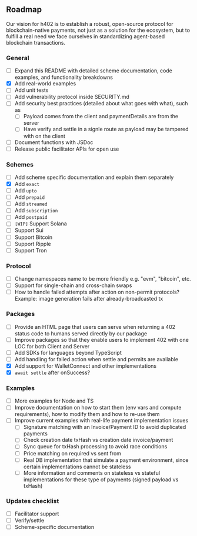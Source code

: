 ## Roadmap

Our vision for h402 is to establish a robust, open-source protocol for blockchain-native payments, not just as a solution for the ecosystem, but to fulfill a real need we face ourselves in standardizing agent-based blockchain transactions.

### General

- [ ] Expand this README with detailed scheme documentation, code examples, and functionality breakdowns
- [x] Add real-world examples
- [ ] Add unit tests
- [ ] Add vulnerability protocol inside SECURITY.md
- [ ] Add security best practices (detailed about what goes with what), such as
  - [ ] Payload comes from the client and paymentDetails are from the server
  - [ ] Have verify and settle in a signle route as payload may be tampered with on the client
- [ ] Document functions with JSDoc
- [ ] Release public facilitator APIs for open use

### Schemes

- [ ] Add scheme specific documentation and explain them separately
- [x] Add `exact`
- [ ] Add `upto`
- [ ] Add `prepaid`
- [ ] Add `streamed`
- [ ] Add `subscription`
- [ ] Add `postpaid`
- [ ] `[WIP]` Support Solana
- [ ] Support Sui
- [ ] Support Bitcoin
- [ ] Support Ripple
- [ ] Support Tron

### Protocol

- [ ] Change namespaces name to be more friendly e.g. "evm", "bitcoin", etc.
- [ ] Support for single-chain and cross-chain swaps
- [ ] How to handle failed attempts after action on non-permit protocols? Example: image generation fails after already-broadcasted tx

### Packages

- [ ] Provide an HTML page that users can serve when returning a 402 status code to humans served directly by our package
- [ ] Improve packages so that they enable users to implement 402 with one LOC for both Client and Server
- [ ] Add SDKs for languages beyond TypeScript
- [ ] Add handling for failed action when settle and permits are available
- [x] Add support for WalletConnect and other implementations
- [x] `await settle` after onSuccess?

### Examples

- [ ] More examples for Node and TS
- [ ] Improve documentation on how to start them (env vars and compute requirements), how to modify them and how to re-use them
- [ ] Improve current examples with real-life payment implementation issues
  - [ ] Signature matching with an Invoice/Payment ID to avoid duplicated payments
  - [ ] Check creation date txHash vs creation date invoice/payment
  - [ ] Sync queue for txHash processing to avoid race conditions
  - [ ] Price matching on required vs sent from
  - [ ] Real DB implementation that simulate a payment environment, since certain implementations cannot be stateless
  - [ ] More information and comments on stateless vs stateful implementations for these type of payments (signed payload vs txHash)

### Updates checklist

- [ ] Facilitator support
- [ ] Verify/settle
- [ ] Scheme-specific documentation